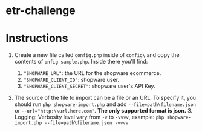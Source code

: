 # etr-challenge

# Instructions

1. Create a new file called ```config.php``` inside of ```config\``` and copy the contents of ```onfig-sample.php```. Inside there you'll find:
    1. ```"SHOPWARE_URL"```: the URL for the shopware ecommerce.
    2. ```"SHOPWARE_CLIENT_ID"```: shopware user.
    3. ```"SHOPWARE_CLIENT_SECRET"```: shopware user's API Key.

2. The source of the file to import can be a file or an URL. To specify it, you should run
    ```php shopware-import.php``` and add ```--file=path\filename.json``` or ```--url="http:\\url.here.com"```. **The only supported format is json.**
    3. Logging: Verbosity level vary from ```-v``` to ```-vvvv```, example: ```php shopware-import.php --file=path\filename.json -vvvv```